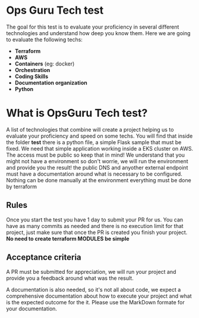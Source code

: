 # Ops Guru Tech test

The goal for this test is to evaluate your proficiency in several different technologies and understand how deep you know them.
Here we are going to evaluate the following techs:

 - **Terraform**
 - **AWS**
 - **Containers** (eg: docker)
 - **Orchestration**
 - **Coding Skills**
 - **Documentation organization**
 - **Python**


# What is OpsGuru Tech test?

A list of technologies that combine will create a project helping us to evaluate your proficiency and speed on some techs.
You will find that inside the folder **test** there is a python file, a simple Flask sample that must be fixed.
We need that simple application working inside a EKS cluster on AWS.
The access must be public so keep that in mind! We understand that you might not have a environment so don't worrie, we will run the environment and provide you the result! the public DNS and anyother external endpoint must have a documentation around what is necessary to be configured.
Nothing can be done manually at the environment everything must be done by terraform

## Rules
Once you start the test you have 1 day to submit your PR for us.
You can have as many commits as needed and there is no execution limit for that project, just make sure that once the PR is created you finish your project.
**No need to create terraform MODULES be simple**
## Acceptance criteria

A PR must be submitted for appreciation, we will run your project and provide you a feedback around what was the result.

A documentation is also needed, so it's not all about code, we expect a comprehensive documentation about how to execute your project and what is the expected outcome for the it.
Please use the MarkDown formate for your documentation.
